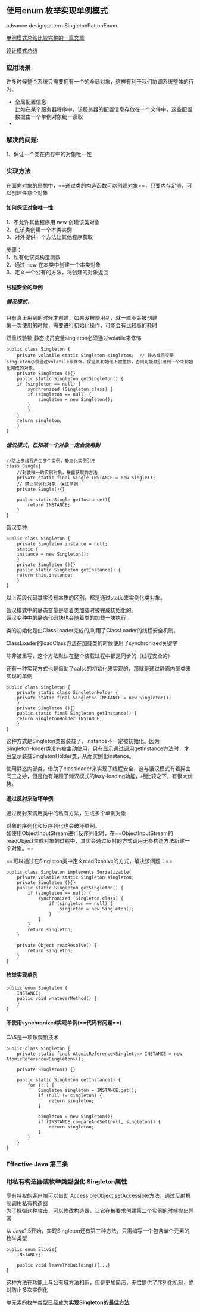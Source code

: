 ## 使用enum 枚举实现单例模式
advance.designpattern.SingletonPattonEnum

[单例模式总结比较完整的一篇文章](https://blog.csdn.net/wo541075754/article/details/81978736)

[设计模式总结](http://blog.csdn.net/chenssy/article/details/9237859)

### 应用场景
许多时候整个系统只需要拥有一个的全局对象，这样有利于我们协调系统整体的行为。
- 全局配置信息      
比如在某个服务器程序中，该服务器的配置信息存放在一个文件中，这些配置数据由一个单例对象统一读取
- 

### 解决的问题:     
1、保证一个类在内存中的对象唯一性   


### 实现方法
在面向对象的思想中，==通过类的构造函数可以创建对象==，只要内存足够，可以创建任意个对象

#### 如何保证对象唯一性      
1、不允许其他程序用 new 创建该类对象   
2、在该类创建一个本类实例       
3、对外提供一个方法让其他程序获取

步骤：      
1、私有化该类构造函数       
2、通过 new 在本类中创建一个本类对象      
3、定义一个公有的方法，将创建的对象返回      

#### 线程安全的单例
##### 懒汉模式，
只有真正用到的时候才创建，如果没被使用到，就一直不会被创建  
第一次使用的时候，需要进行初始化操作，可能会有比较高的耗时

双重校验锁,静态成员变量singleton必须通过volatile来修饰
```
public class Singleton {  
    private volatile static Singleton singleton;  // 静态成员变量singleton必须通过volatile来修饰，保证其初始化不被重排，否则可能被引用到一个未初始化完成的对象。
    private Singleton (){}  
    public static Singleton getSingleton() {  
    if (singleton == null) {  
        synchronized (Singleton.class) {  
        if (singleton == null) {  
            singleton = new Singleton();  
        }  
        }  
    }  
    return singleton;  
    }  
} 
```

##### 饿汉模式，已知某一个对象一定会使用到
```
//防止多线程产生多个实例，静态化实例引用
class Single{
    //封装唯一的实例对象，暴露获取的方法
    private static final Single INSTANCE = new Single();
    // 禁止实例化对象，保证单例
    private Single(){}
    
    public static Single getInstance(){
        return INSTANCE;
    }
}
```
饿汉变种
```
public class Singleton {  
    private Singleton instance = null;  
    static {  
    instance = new Singleton();  
    }  
    private Singleton (){}  
    public static Singleton getInstance() {  
    return this.instance;  
    }  
} 
```
以上两段代码其实没有本质的区别，都是通过static来实例化类对象。

饿汉模式中的静态变量是随着类加载时被完成初始化的。  
饿汉变种中的静态代码块也会随着类的加载一块执行

类的初始化是由ClassLoader完成的,利用了ClassLoader的线程安全机制。

ClassLoader的loadClass方法在加载类的时候使用了synchronized关键字

除非被重写，这个方法默认在整个装载过程中都是同步的（线程安全的）

还有一种实现方式也是借助了calss的初始化来实现的，那就是通过静态内部类来实现的单例
```
public class Singleton {  
    private static class SingletonHolder {  
    private static final Singleton INSTANCE = new Singleton();  
    }  
    private Singleton (){}  
    public static final Singleton getInstance() {  
    return SingletonHolder.INSTANCE;  
    }  
}  
```
这种方式是Singleton类被装载了，instance不一定被初始化。因为SingletonHolder类没有被主动使用，只有显示通过调用getInstance方法时，才会显示装载SingletonHolder类，从而实例化instance。

使用静态内部类，借助了classloader来实现了线程安全，这与饿汉模式有着异曲同工之妙，但是他有兼顾了懒汉模式的lazy-loading功能，相比较之下，有很大优势。

#### 通过反射来破坏单例
通过反射来调用类中的私有方法，生成多个单例对象

对象的序列化和反序列化也会破坏单例。    
如使用ObjectInputStream进行反序列化时，在==ObjectInputStream的readObject生成对象的过程中，其实会通过反射的方式调用无参构造方法新建一个对象。==

==可以通过在Singleton类中定义readResolve的方式，解决该问题：==
```
public class Singleton implements Serializable{
    private volatile static Singleton singleton;
    private Singleton (){}
    public static Singleton getSingleton() {
        if (singleton == null) {
            synchronized (Singleton.class) {
                if (singleton == null) {
                    singleton = new Singleton();
                }
            }
        }
        return singleton;
    }

    private Object readResolve() {
        return singleton;
    }
} 
```

#### 枚举实现单例
```
public enum Singleton {  
    INSTANCE;  
    public void whateverMethod() {  
    }  
}  
```

#### 不使用synchronized实现单例(==代码有问题==)
CAS是一项乐观锁技术
```
public class Singleton {
    private static final AtomicReference<Singleton> INSTANCE = new AtomicReference<Singleton>(); 

    private Singleton() {}

    public static Singleton getInstance() {
        for (;;) {
            Singleton singleton = INSTANCE.get();
            if (null != singleton) {
                return singleton;
            }

            singleton = new Singleton();
            if (INSTANCE.compareAndSet(null, singleton)) {
                return singleton;
            }
        }
    }
}
```


### Effective Java 第三条 
### 用私有构造器或枚举类型强化 Singleton属性

享有特权的客户端可以借助 AccessibleObject.setAccessible方法，通过反射机制调用私有构造器  
为了抵御这种攻击，可以修改构造器，让它在被要求创建第二个实例的时候抛出异常      

从 Java1.5开始，实现Singleton还有第三种方法，只需编写一个包含单个元素的枚举类型    

```
public enum Elivis{
    INSTANCE;
    
    public void leaveTheBuilding(){...}
}
```
这种方法在功能上与公有域方法相近，但是更加简洁，无偿提供了序列化机制，绝对防止多次实例化    

单元素的枚举类型已经成为**实现Singleton的最佳方法**